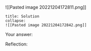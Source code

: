 
![[Pasted image 20221204172811.png]]
```ad-note
title: Solution
collapse:
![[Pasted image 20221204172842.png]]

```

Your answer:

Reflection:
